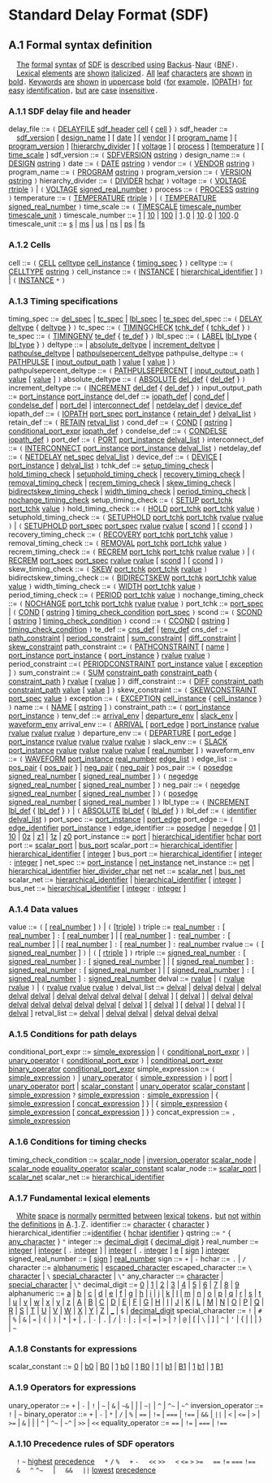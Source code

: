 # Standard Delay Format (SDF)
## A.1 Formal syntax definition
&nbsp;&nbsp;&nbsp;&nbsp;[The](#The) [formal](#formal) [syntax](#syntax) [of](#of) [SDF](#SDF) [is](#is) [described](#described) [using](#using) [Backus](#Backus)`-`[Naur](#Naur) `(`[BNF](#BNF)`).`
&nbsp;&nbsp;&nbsp;&nbsp;[Lexical](#Lexical) [elements](#elements) [are](#are) [shown](#shown) [italicized](#italicized)`.` [All](#All) [leaf](#leaf) [characters](#characters) [are](#are) [shown](#shown) [in](#in) [bold](#bold)`.` [Keywords](#Keywords) [are](#are) [shown](#shown) [in](#in) [uppercase](#uppercase) [bold](#bold) `(`[for](#for) [example](#example)`,` [IOPATH](#IOPATH)`)` [for](#for) [easy](#easy) [identification](#identification)`,` [but](#but) [are](#are) [case](#case) [insensitive](#insensitive)`.`
### A.1.1 SDF delay file and header
<a name="delay_file"></a>delay\_file ::= `(` [DELAYFILE](#DELAYFILE) [sdf_header](#sdf_header) [cell](#cell) \{ [cell](#cell) } `)`
<a name="sdf_header"></a>sdf\_header ::=
&nbsp;&nbsp;&nbsp;&nbsp;[sdf_version](#sdf_version) \[ [design_name](#design_name) ] \[ [date](#date) ] \[ [vendor](#vendor) ] \[ [program_name](#program_name) ] \[ [program_version](#program_version) ] \[[hierarchy_divider](#hierarchy_divider) ] \[ [voltage](#voltage) ] \[ [process](#process) ] \[[temperature](#temperature) ] \[ [time_scale](#time_scale) ]
<a name="sdf_version"></a>sdf\_version ::= `(` [SDFVERSION](#SDFVERSION) [qstring](#qstring) `)`
<a name="design_name"></a>design\_name ::= `(` [DESIGN](#DESIGN) [qstring](#qstring) `)`
<a name="date"></a>date ::= `(` [DATE](#DATE) [qstring](#qstring) `)`
<a name="vendor"></a>vendor ::= `(` [VENDOR](#VENDOR) [qstring](#qstring) `)`
<a name="program_name"></a>program\_name ::= `(` [PROGRAM](#PROGRAM) [qstring](#qstring) `)`
<a name="program_version"></a>program\_version ::= `(` [VERSION](#VERSION) [qstring](#qstring) `)`
<a name="hierarchy_divider"></a>hierarchy\_divider ::= `(` [DIVIDER](#DIVIDER) [hchar](#hchar) `)`
<a name="voltage"></a>voltage ::= `(` [VOLTAGE](#VOLTAGE) [rtriple](#rtriple) `)` \| `(` [VOLTAGE](#VOLTAGE) [signed_real_number](#signed_real_number) `)`
<a name="process"></a>process ::= `(` [PROCESS](#PROCESS) [qstring](#qstring) `)`
<a name="temperature"></a>temperature ::= `(` [TEMPERATURE](#TEMPERATURE) [rtriple](#rtriple) `)` \| `(` [TEMPERATURE](#TEMPERATURE) [signed_real_number](#signed_real_number) `)`
<a name="time_scale"></a>time\_scale ::= `(` [TIMESCALE](#TIMESCALE) [timescale_number](#timescale_number) [timescale_unit](#timescale_unit) `)`
<a name="timescale_number"></a>timescale\_number ::= [1](#1) \| [10](#10) \| [100](#100) \| [1](#1)`.`[0](#0) \| [10](#10)`.`[0](#0) \| [100](#100)`.`[0](#0)
<a name="timescale_unit"></a>timescale\_unit ::= [s](#s) \| [ms](#ms) \| [us](#us) \| [ns](#ns) \| [ps](#ps) \| [fs](#fs)
### A.1.2 Cells
<a name="cell"></a>cell ::= `(` [CELL](#CELL) [celltype](#celltype) [cell_instance](#cell_instance) \{ [timing_spec](#timing_spec) } `)`
<a name="celltype"></a>celltype ::= `(` [CELLTYPE](#CELLTYPE) [qstring](#qstring) `)`
<a name="cell_instance"></a>cell\_instance ::= `(` [INSTANCE](#INSTANCE) \[ [hierarchical_identifier](#hierarchical_identifier) ] `)` \| `(` [INSTANCE](#INSTANCE) `*` `)`
### A.1.3 Timing specifications
<a name="timing_spec"></a>timing\_spec ::= [del_spec](#del_spec) \| [tc_spec](#tc_spec) \| [lbl_spec](#lbl_spec) \| [te_spec](#te_spec)
<a name="del_spec"></a>del\_spec ::= `(` [DELAY](#DELAY) [deltype](#deltype) \{ [deltype](#deltype) } `)`
<a name="tc_spec"></a>tc\_spec ::= `(` [TIMINGCHECK](#TIMINGCHECK) [tchk_def](#tchk_def) \{ [tchk_def](#tchk_def) } `)`
<a name="te_spec"></a>te\_spec ::= `(` [TIMINGENV](#TIMINGENV) [te_def](#te_def) \{ [te_def](#te_def) } `)`
<a name="lbl_spec"></a>lbl\_spec ::= `(` [LABEL](#LABEL) [lbl_type](#lbl_type) \{ [lbl_type](#lbl_type) } `)`
<a name="deltype"></a>deltype ::= \| [absolute_deltype](#absolute_deltype) \| [increment_deltype](#increment_deltype) \| [pathpulse_deltype](#pathpulse_deltype) \| [pathpulsepercent_deltype](#pathpulsepercent_deltype)
<a name="pathpulse_deltype"></a>pathpulse\_deltype ::= `(` [PATHPULSE](#PATHPULSE) \[ [input_output_path](#input_output_path) ] [value](#value) \[ [value](#value) ] `)`
<a name="pathpulsepercent_deltype"></a>pathpulsepercent\_deltype ::= `(` [PATHPULSEPERCENT](#PATHPULSEPERCENT) \[ [input_output_path](#input_output_path) ] [value](#value) \[ [value](#value) ] `)`
<a name="absolute_deltype"></a>absolute\_deltype ::= `(` [ABSOLUTE](#ABSOLUTE) [del_def](#del_def) \{ [del_def](#del_def) } `)`
<a name="increment_deltype"></a>increment\_deltype ::= `(` [INCREMENT](#INCREMENT) [del_def](#del_def) \{ [del_def](#del_def) } `)`
<a name="input_output_path"></a>input\_output\_path ::= [port_instance](#port_instance) [port_instance](#port_instance)
<a name="del_def"></a>del\_def ::= [iopath_def](#iopath_def) \| [cond_def](#cond_def) \| [condelse_def](#condelse_def) \| [port_del](#port_del) \| [interconnect_def](#interconnect_def) \| [netdelay_def](#netdelay_def) \| [device_def](#device_def)
<a name="iopath_def"></a>iopath\_def ::= `(` [IOPATH](#IOPATH) [port_spec](#port_spec) [port_instance](#port_instance) \{ [retain_def](#retain_def) } [delval_list](#delval_list) `)`
<a name="retain_def"></a>retain\_def ::= `(` [RETAIN](#RETAIN) [retval_list](#retval_list) `)`
<a name="cond_def"></a>cond\_def ::= `(` [COND](#COND) \[ [qstring](#qstring) ] [conditional_port_expr](#conditional_port_expr) [iopath_def](#iopath_def) `)`
<a name="condelse_def"></a>condelse\_def ::= `(` [CONDELSE](#CONDELSE) [iopath_def](#iopath_def) `)`
<a name="port_def"></a>port\_def ::= `(` [PORT](#PORT) [port_instance](#port_instance) [delval_list](#delval_list) `)`
<a name="interconnect_def"></a>interconnect\_def ::= `(` [INTERCONNECT](#INTERCONNECT) [port_instance](#port_instance) [port_instance](#port_instance) [delval_list](#delval_list) `)`
<a name="netdelay_def"></a>netdelay\_def ::= `(` [NETDELAY](#NETDELAY) [net_spec](#net_spec) [delval_list](#delval_list) `)`
<a name="device_def"></a>device\_def ::= `(` [DEVICE](#DEVICE) \[ [port_instance](#port_instance) ] [delval_list](#delval_list) `)`
<a name="tchk_def"></a>tchk\_def ::= [setup_timing_check](#setup_timing_check) \| [hold_timing_check](#hold_timing_check) \| [setuphold_timing_check](#setuphold_timing_check) \| [recovery_timing_check](#recovery_timing_check) \| [removal_timing_check](#removal_timing_check) \| [recrem_timing_check](#recrem_timing_check) \| [skew_timing_check](#skew_timing_check) \| [bidirectskew_timing_check](#bidirectskew_timing_check) \| [width_timing_check](#width_timing_check) \| [period_timing_check](#period_timing_check) \| [nochange_timing_check](#nochange_timing_check)
<a name="setup_timing_check"></a>setup\_timing\_check ::= `(` [SETUP](#SETUP) [port_tchk](#port_tchk) [port_tchk](#port_tchk) [value](#value) `)`
<a name="hold_timing_check"></a>hold\_timing\_check ::= `(` [HOLD](#HOLD) [port_tchk](#port_tchk) [port_tchk](#port_tchk) [value](#value) `)`
<a name="setuphold_timing_check"></a>setuphold\_timing\_check ::= `(` [SETUPHOLD](#SETUPHOLD) [port_tchk](#port_tchk) [port_tchk](#port_tchk) [rvalue](#rvalue) [rvalue](#rvalue) `)` \| `(` [SETUPHOLD](#SETUPHOLD) [port_spec](#port_spec) [port_spec](#port_spec) [rvalue](#rvalue) [rvalue](#rvalue) \[ [scond](#scond) ] \[ [ccond](#ccond) ] `)`
<a name="recovery_timing_check"></a>recovery\_timing\_check ::= `(` [RECOVERY](#RECOVERY) [port_tchk](#port_tchk) [port_tchk](#port_tchk) [value](#value) `)`
<a name="removal_timing_check"></a>removal\_timing\_check ::= `(` [REMOVAL](#REMOVAL) [port_tchk](#port_tchk) [port_tchk](#port_tchk) [value](#value) `)`
<a name="recrem_timing_check"></a>recrem\_timing\_check ::= `(` [RECREM](#RECREM) [port_tchk](#port_tchk) [port_tchk](#port_tchk) [rvalue](#rvalue) [rvalue](#rvalue) `)` \| `(` [RECREM](#RECREM) [port_spec](#port_spec) [port_spec](#port_spec) [rvalue](#rvalue) [rvalue](#rvalue) \[ [scond](#scond) ] \[ [ccond](#ccond) ] `)`
<a name="skew_timing_check"></a>skew\_timing\_check ::= `(` [SKEW](#SKEW) [port_tchk](#port_tchk) [port_tchk](#port_tchk) [rvalue](#rvalue) `)`
<a name="bidirectskew_timing_check"></a>bidirectskew\_timing\_check ::= `(` [BIDIRECTSKEW](#BIDIRECTSKEW) [port_tchk](#port_tchk) [port_tchk](#port_tchk) [value](#value) [value](#value) `)`
<a name="width_timing_check"></a>width\_timing\_check ::= `(` [WIDTH](#WIDTH) [port_tchk](#port_tchk) [value](#value) `)`
<a name="period_timing_check"></a>period\_timing\_check ::= `(` [PERIOD](#PERIOD) [port_tchk](#port_tchk) [value](#value) `)`
<a name="nochange_timing_check"></a>nochange\_timing\_check ::= `(` [NOCHANGE](#NOCHANGE) [port_tchk](#port_tchk) [port_tchk](#port_tchk) [rvalue](#rvalue) [rvalue](#rvalue) `)`
<a name="port_tchk"></a>port\_tchk ::= [port_spec](#port_spec) \| `(` [COND](#COND) \[ [qstring](#qstring) ] [timing_check_condition](#timing_check_condition) [port_spec](#port_spec) `)`
<a name="scond"></a>scond ::= `(` [SCOND](#SCOND) \[ [qstring](#qstring) ] [timing_check_condition](#timing_check_condition) `)`
<a name="ccond"></a>ccond ::= `(` [CCOND](#CCOND) \[ [qstring](#qstring) ] [timing_check_condition](#timing_check_condition) `)`
<a name="te_def"></a>te\_def ::= [cns_def](#cns_def) \| [tenv_def](#tenv_def)
<a name="cns_def"></a>cns\_def ::= [path_constraint](#path_constraint) \| [period_constraint](#period_constraint) \| [sum_constraint](#sum_constraint) \| [diff_constraint](#diff_constraint) \| [skew_constraint](#skew_constraint)
<a name="path_constraint"></a>path\_constraint ::= `(` [PATHCONSTRAINT](#PATHCONSTRAINT) \[ [name](#name) ] [port_instance](#port_instance) [port_instance](#port_instance) \{ [port_instance](#port_instance) } [rvalue](#rvalue) [rvalue](#rvalue) `)`
<a name="period_constraint"></a>period\_constraint ::=`(` [PERIODCONSTRAINT](#PERIODCONSTRAINT) [port_instance](#port_instance) [value](#value) \[ [exception](#exception) ] `)`
<a name="sum_constraint"></a>sum\_constraint ::= `(` [SUM](#SUM) [constraint_path](#constraint_path) [constraint_path](#constraint_path) \{ [constraint_path](#constraint_path) } [rvalue](#rvalue) \[ [rvalue](#rvalue) ] `)`
<a name="diff_constraint"></a>diff\_constraint ::= `(` [DIFF](#DIFF) [constraint_path](#constraint_path) [constraint_path](#constraint_path) [value](#value) \[ [value](#value) ] `)`
<a name="skew_constraint"></a>skew\_constraint ::= `(` [SKEWCONSTRAINT](#SKEWCONSTRAINT) [port_spec](#port_spec) [value](#value) `)`
<a name="exception"></a>exception ::= `(` [EXCEPTION](#EXCEPTION) [cell_instance](#cell_instance) \{ [cell_instance](#cell_instance) } `)`
<a name="name"></a>name ::= `(` [NAME](#NAME) \[ [qstring](#qstring) ] `)`
<a name="constraint_path"></a>constraint\_path ::= `(` [port_instance](#port_instance) [port_instance](#port_instance) `)`
<a name="tenv_def"></a>tenv\_def ::= [arrival_env](#arrival_env) \| [departure_env](#departure_env) \| [slack_env](#slack_env) \| [waveform_env](#waveform_env)
<a name="arrival_env"></a>arrival\_env ::= `(` [ARRIVAL](#ARRIVAL) \[ [port_edge](#port_edge) ] [port_instance](#port_instance) [rvalue](#rvalue) [rvalue](#rvalue) [rvalue](#rvalue) [rvalue](#rvalue) `)`
<a name="departure_env"></a>departure\_env ::= `(` [DEPARTURE](#DEPARTURE) \[ [port_edge](#port_edge) ] [port_instance](#port_instance) [rvalue](#rvalue) [rvalue](#rvalue) [rvalue](#rvalue) [rvalue](#rvalue) `)`
<a name="slack_env"></a>slack\_env ::= `(` [SLACK](#SLACK) [port_instance](#port_instance) [rvalue](#rvalue) [rvalue](#rvalue) [rvalue](#rvalue) [rvalue](#rvalue) \[ [real_number](#real_number) ] `)`
<a name="waveform_env"></a>waveform\_env ::= `(` [WAVEFORM](#WAVEFORM) [port_instance](#port_instance) [real_number](#real_number) [edge_list](#edge_list) `)`
<a name="edge_list"></a>edge\_list ::= [pos_pair](#pos_pair) \{ [pos_pair](#pos_pair) } \| [neg_pair](#neg_pair) \{ [neg_pair](#neg_pair) }
<a name="pos_pair"></a>pos\_pair ::= `(` [posedge](#posedge) [signed_real_number](#signed_real_number) \[ [signed_real_number](#signed_real_number) ] `)` `(` [negedge](#negedge) [signed_real_number](#signed_real_number) \[ [signed_real_number](#signed_real_number) ] `)`
<a name="neg_pair"></a>neg\_pair ::= `(` [negedge](#negedge) [signed_real_number](#signed_real_number) \[ [signed_real_number](#signed_real_number) ] `)` `(` [posedge](#posedge) [signed_real_number](#signed_real_number) \[ [signed_real_number](#signed_real_number) ] `)`
<a name="lbl_type"></a>lbl\_type ::= `(` [INCREMENT](#INCREMENT) [lbl_def](#lbl_def) \{ [lbl_def](#lbl_def) } `)` \| `(` [ABSOLUTE](#ABSOLUTE) [lbl_def](#lbl_def) \{ [lbl_def](#lbl_def) } `)`
<a name="lbl_def"></a>lbl\_def ::= `(` [identifier](#identifier) [delval_list](#delval_list) `)`
<a name="port_spec"></a>port\_spec ::= [port_instance](#port_instance) \| [port_edge](#port_edge)
<a name="port_edge"></a>port\_edge ::= `(` [edge_identifier](#edge_identifier) [port_instance](#port_instance) `)`
<a name="edge_identifier"></a>edge\_identifier ::= [posedge](#posedge) \| [negedge](#negedge) \| [01](#01) \| [10](#10) \| [0z](#0z) \| [z1](#z1) \| [1z](#1z) \| [z0](#z0)
<a name="port_instance"></a>port\_instance ::= [port](#port) \| [hierarchical_identifier](#hierarchical_identifier) [hchar](#hchar) [port](#port)
<a name="port"></a>port ::= [scalar_port](#scalar_port) \| [bus_port](#bus_port)
<a name="scalar_port"></a>scalar\_port ::= [hierarchical_identifier](#hierarchical_identifier) \| [hierarchical_identifier](#hierarchical_identifier) \[ [integer](#integer) ]
<a name="bus_port"></a>bus\_port ::= [hierarchical_identifier](#hierarchical_identifier) \[ [integer](#integer) `:` [integer](#integer) ]
<a name="net_spec"></a>net\_spec ::= [port_instance](#port_instance) \| [net_instance](#net_instance)
<a name="net_instance"></a>net\_instance ::= [net](#net) \| [hierarchical_identifier](#hierarchical_identifier) [hier_divider_char](#hier_divider_char) [net](#net)
<a name="net"></a>net ::= [scalar_net](#scalar_net) \| [bus_net](#bus_net)
<a name="scalar_net"></a>scalar\_net ::= [hierarchical_identifier](#hierarchical_identifier) \| [hierarchical_identifier](#hierarchical_identifier) \[ [integer](#integer) ]
<a name="bus_net"></a>bus\_net ::= [hierarchical_identifier](#hierarchical_identifier) \[ [integer](#integer) `:` [integer](#integer) ]
### A.1.4 Data values
<a name="value"></a>value ::= `(` \[ [real_number](#real_number) ] `)` \| `(` \[[triple](#triple)] `)`
<a name="triple"></a>triple ::= [real_number](#real_number) `:` \[ [real_number](#real_number) ] `:` \[ [real_number](#real_number) ] \| \[ [real_number](#real_number) ] `:` [real_number](#real_number) `:` \[ [real_number](#real_number) ] \| \[ [real_number](#real_number) ] `:` \[ [real_number](#real_number) ] `:` [real_number](#real_number)
<a name="rvalue"></a>rvalue ::= `(` \[ [signed_real_number](#signed_real_number) ] `)` \| `(` \[ [rtriple](#rtriple) ] `)`
<a name="rtriple"></a>rtriple ::= [signed_real_number](#signed_real_number) `:` \[ [signed_real_number](#signed_real_number) ] `:` \[ [signed_real_number](#signed_real_number) ] \| \[ [signed_real_number](#signed_real_number) ] `:` [signed_real_number](#signed_real_number) `:` \[ [signed_real_number](#signed_real_number) ] \| \[ [signed_real_number](#signed_real_number) ] `:` \[ [signed_real_number](#signed_real_number) ] `:` [signed_real_number](#signed_real_number)
<a name="delval"></a>delval ::= [rvalue](#rvalue) \| `(` [rvalue](#rvalue) [rvalue](#rvalue) `)` \| `(` [rvalue](#rvalue) [rvalue](#rvalue) [rvalue](#rvalue) `)`
<a name="delval_list"></a>delval\_list ::= [delval](#delval) \| [delval](#delval) [delval](#delval) \| [delval](#delval) [delval](#delval) [delval](#delval) \| [delval](#delval) [delval](#delval) [delval](#delval) [delval](#delval) \[ [delval](#delval) ] \[ [delval](#delval) ] \| [delval](#delval) [delval](#delval) [delval](#delval) [delval](#delval) [delval](#delval) [delval](#delval) [delval](#delval) \[ [delval](#delval) ] \[ [delval](#delval) ] \[ [delval](#delval) ] \[ [delval](#delval) ] \[ [delval](#delval) ]
<a name="retval_list"></a>retval\_list ::= [delval](#delval) \| [delval](#delval) [delval](#delval) \| [delval](#delval) [delval](#delval) [delval](#delval)
### A.1.5 Conditions for path delays
<a name="conditional_port_expr"></a>conditional\_port\_expr ::= [simple_expression](#simple_expression) \| `(` [conditional_port_expr](#conditional_port_expr) `)` \| [unary_operator](#unary_operator) `(` [conditional_port_expr](#conditional_port_expr) `)` \| [conditional_port_expr](#conditional_port_expr) [binary_operator](#binary_operator) [conditional_port_expr](#conditional_port_expr)
<a name="simple_expression"></a>simple\_expression ::= `(` [simple_expression](#simple_expression) `)` \| [unary_operator](#unary_operator) `(` [simple_expression](#simple_expression) `)` \| [port](#port) \| [unary_operator](#unary_operator) [port](#port) \| [scalar_constant](#scalar_constant) \| [unary_operator](#unary_operator) [scalar_constant](#scalar_constant) \| [simple_expression](#simple_expression) `?` [simple_expression](#simple_expression) `:` [simple_expression](#simple_expression) \| \{ [simple_expression](#simple_expression) \[ [concat_expression](#concat_expression) ] } \| \{ [simple_expression](#simple_expression) \{ [simple_expression](#simple_expression) \[ [concat_expression](#concat_expression) ] } }
<a name="concat_expression"></a>concat\_expression ::= `,` [simple_expression](#simple_expression)
### A.1.6 Conditions for timing checks
<a name="timing_check_condition"></a>timing\_check\_condition ::= [scalar_node](#scalar_node) \| [inversion_operator](#inversion_operator) [scalar_node](#scalar_node) \| [scalar_node](#scalar_node) [equality_operator](#equality_operator) [scalar_constant](#scalar_constant)
<a name="scalar_node"></a>scalar\_node ::= [scalar_port](#scalar_port) \| [scalar_net](#scalar_net)
<a name="scalar_net"></a>scalar\_net ::= [hierarchical_identifier](#hierarchical_identifier)
### A.1.7 Fundamental lexical elements
&nbsp;&nbsp;&nbsp;&nbsp;[White](#White) [space](#space) [is](#is) [normally](#normally) [permitted](#permitted) [between](#between) [lexical](#lexical) [tokens](#tokens)`,` [but](#but) [not](#not) [within](#within) [the](#the) [definitions](#definitions) [in](#in) [A](#A)`.`[1](#1)`.`[7](#7)`.`
<a name="identifier"></a>identifier ::= [character](#character) \{ [character](#character) }
<a name="hierarchical_identifier"></a>hierarchical\_identifier ::=[identifier](#identifier) \{ [hchar](#hchar) [identifier](#identifier) }
<a name="qstring"></a>qstring ::= `"` \{ [any_character](#any_character) } `"`
<a name="integer"></a>integer ::= [decimal_digit](#decimal_digit) \{ [decimal_digit](#decimal_digit) }
<a name="real_number"></a>real\_number ::= [integer](#integer) \| [integer](#integer) \[ `.` [integer](#integer) ] \| [integer](#integer) \[ `.` [integer](#integer) ] [e](#e) \[ [sign](#sign) ] [integer](#integer)
<a name="signed_real_number"></a>signed\_real\_number ::= \[ [sign](#sign) ] [real_number](#real_number)
<a name="sign"></a>sign ::= `+` \| `-`
<a name="hchar"></a>hchar ::= `.` \| `/`
<a name="character"></a>character ::= [alphanumeric](#alphanumeric) \| [escaped_character](#escaped_character)
<a name="escaped_character"></a>escaped\_character ::= `\` [character](#character) \| `\` [special_character](#special_character) \| `\"`
<a name="any_character"></a>any\_character ::= [character](#character) \| [special_character](#special_character) \| `\"`
<a name="decimal_digit"></a>decimal\_digit ::= [0](#0) \| [1](#1) \| [2](#2) \| [3](#3) \| [4](#4) \| [5](#5) \| [6](#6) \| [7](#7) \| [8](#8) \| [9](#9)
<a name="alphanumeric"></a>alphanumeric ::= [a](#a) \| [b](#b) \| [c](#c) \| [d](#d) \| [e](#e) \| [f](#f) \| [g](#g) \| [h](#h) \| [i](#i) \| [j](#j) \| [k](#k) \| [l](#l) \| [m](#m) \| [n](#n) \| [o](#o) \| [p](#p) \| [q](#q) \| [r](#r) \| [s](#s) \| [t](#t) \| [u](#u) \| [v](#v) \| [w](#w) \| [x](#x) \| [y](#y) \| [z](#z) \| [A](#A) \| [B](#B) \| [C](#C) \| [D](#D) \| [E](#E) \| [F](#F) \| [G](#G) \| [H](#H) \| [I](#I) \| [J](#J) \| [K](#K) \| [L](#L) \| [M](#M) \| [N](#N) \| [O](#O) \| [P](#P) \| [Q](#Q) \| [R](#R) \| [S](#S) \| [T](#T) \| [U](#U) \| [V](#V) \| [W](#W) \| [X](#X) \| [Y](#Y) \| [Z](#Z) \| [_](#_) \| `$` \| [decimal_digit](#decimal_digit)
<a name="special_character"></a>special\_character ::= `!` \| `#` \| `%` \| `&` \| `«` \| `(` \| `)` \| `*` \| `+` \| `,` \| `-` \| `.` \| `/` \| `:` \| `;` \| `<` \| `=` \| `>` \| `?` \| `@` \| \[ \| `\` \| ] \| `^` \| `‘` \| \{ \| \| \| } \| `~`
### A.1.8 Constants for expressions
<a name="scalar_constant"></a>scalar\_constant ::= [0](#0) \| [b0](#b0) \| [B0](#B0) \| [1](#1) [b0](#b0) \| [1](#1) [B0](#B0) \| [1](#1) \| [b1](#b1) \| [B1](#B1) \| [1](#1) [b1](#b1) \| [1](#1) [B1](#B1)
### A.1.9 Operators for expressions
<a name="unary_operator"></a>unary\_operator ::= `+` \| `-` \| `!` \| `~` \| `&` \| `~&` \| \| \| `~|` \| `^` \| `^~` \| `~^`
<a name="inversion_operator"></a>inversion\_operator ::= `!` \| `~`
<a name="binary_operator"></a>binary\_operator ::= `+` \| `-` \| `*` \| `/` \| `%` \| `==` \| `!=` \| `===` \| `!==` \| `&&` \| `||` \| `<` \| `<=` \| `>` \| `>=` \| `&` \| \| \| `^` \| `^~` \| `~^` \| `>>` \| `<<`
<a name="equality_operator"></a>equality\_operator ::= `==` \| `!=` \| `===` \| `!==`
### A.1.10 Precedence rules of SDF operators
&nbsp;&nbsp;&nbsp;&nbsp;`!` `~` [highest](#highest) [precedence](#precedence)
&nbsp;&nbsp;&nbsp;&nbsp;`*` `/` `%`
&nbsp;&nbsp;&nbsp;&nbsp;`+` `-`
&nbsp;&nbsp;&nbsp;&nbsp;`<<` `>>`
&nbsp;&nbsp;&nbsp;&nbsp;`<` `<=` `>` `>=`
&nbsp;&nbsp;&nbsp;&nbsp;`==` `!=` `===` `!==`
&nbsp;&nbsp;&nbsp;&nbsp;`&`
&nbsp;&nbsp;&nbsp;&nbsp;`^` `^~`
&nbsp;&nbsp;&nbsp;&nbsp;\|
&nbsp;&nbsp;&nbsp;&nbsp;`&&`
&nbsp;&nbsp;&nbsp;&nbsp;`||` [lowest](#lowest) [precedence](#precedence)
